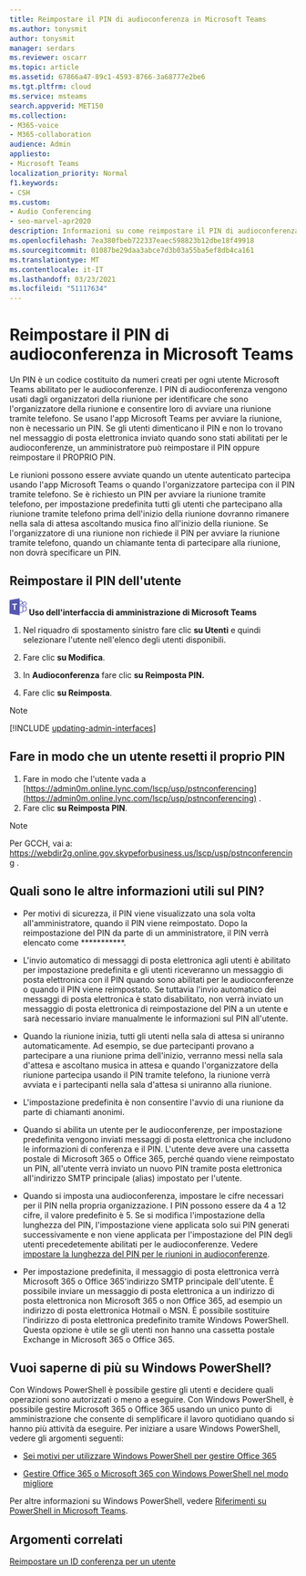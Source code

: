 ```yaml
---
title: Reimpostare il PIN di audioconferenza in Microsoft Teams
ms.author: tonysmit
author: tonysmit
manager: serdars
ms.reviewer: oscarr
ms.topic: article
ms.assetid: 67866a47-89c1-4593-8766-3a68777e2be6
ms.tgt.pltfrm: cloud
ms.service: msteams
search.appverid: MET150
ms.collection:
- M365-voice
- M365-collaboration
audience: Admin
appliesto:
- Microsoft Teams
localization_priority: Normal
f1.keywords:
- CSH
ms.custom:
- Audio Conferencing
- seo-marvel-apr2020
description: Informazioni su come reimpostare il PIN di audioconferenza di un utente in Microsoft Teams informazioni importanti sui PIN.
ms.openlocfilehash: 7ea380fbeb722337eaec598823b12dbe18f49918
ms.sourcegitcommit: 01087be29daa3abce7d3b03a55ba5ef8db4ca161
ms.translationtype: MT
ms.contentlocale: it-IT
ms.lasthandoff: 03/23/2021
ms.locfileid: "51117634"
---
```

# <a name="reset-the-audio-conferencing-pin-in-microsoft-teams"></a>Reimpostare il PIN di audioconferenza in Microsoft Teams

Un PIN è un codice costituito da numeri creati per ogni utente Microsoft Teams abilitato per le audioconferenze. I PIN di audioconferenza vengono usati dagli organizzatori della riunione per identificare che sono l'organizzatore della riunione e consentire loro di avviare una riunione tramite telefono. Se usano l'app Microsoft Teams per avviare la riunione, non è necessario un PIN. Se gli utenti dimenticano il PIN e non lo trovano nel messaggio di posta elettronica inviato quando sono stati abilitati per le audioconferenze, un amministratore può reimpostare il PIN oppure reimpostare il PROPRIO PIN.
  
Le riunioni possono essere avviate quando un utente autenticato partecipa usando l'app Microsoft Teams o quando l'organizzatore partecipa con il PIN tramite telefono. Se è richiesto un PIN per avviare la riunione tramite telefono, per impostazione predefinita tutti gli utenti che partecipano alla riunione tramite telefono prima dell'inizio della riunione dovranno rimanere nella sala di attesa ascoltando musica fino all'inizio della riunione. Se l'organizzatore di una riunione non richiede il PIN per avviare la riunione tramite telefono, quando un chiamante tenta di partecipare alla riunione, non dovrà specificare un PIN.

## <a name="reset-a-users-pin"></a>Reimpostare il PIN dell'utente

![Icona che mostra il logo di Microsoft Teams](media/teams-logo-30x30.png) **Uso dell'interfaccia di amministrazione di Microsoft Teams**

1. Nel riquadro di spostamento sinistro fare clic **su Utenti** e quindi selezionare l'utente nell'elenco degli utenti disponibili.

2. Fare clic **su Modifica**.

3. In **Audioconferenza** fare clic **su Reimposta PIN.**

4. Fare clic **su Reimposta**.
 
> [!Note]
> [!INCLUDE [updating-admin-interfaces](includes/updating-admin-interfaces.md)]
   
## <a name="have-a-user-reset-their-own-pin"></a>Fare in modo che un utente resetti il proprio PIN

1. Fare in modo che l'utente vada a [https://admin0m.online.lync.com/lscp/usp/pstnconferencing](https://admin0m.online.lync.com/lscp/usp/pstnconferencing) .
2. Fare clic **su Reimposta PIN**. 

> [!NOTE]
> Per GCCH, vai a: https://webdir2g.online.gov.skypeforbusiness.us/lscp/usp/pstnconferencing .

## <a name="what-else-should-you-know-about-pins"></a>Quali sono le altre informazioni utili sul PIN?

- Per motivi di sicurezza, il PIN viene visualizzato una sola volta all'amministratore, quando il PIN viene reimpostato. Dopo la reimpostazione del PIN da parte di un amministratore, il PIN verrà elencato come ***********.
    
- L'invio automatico di messaggi di posta elettronica agli utenti è abilitato per impostazione predefinita e gli utenti riceveranno un messaggio di posta elettronica con il PIN quando sono abilitati per le audioconferenze o quando il PIN viene reimpostato. Se tuttavia l'invio automatico dei messaggi di posta elettronica è stato disabilitato, non verrà inviato un messaggio di posta elettronica di reimpostazione del PIN a un utente e sarà necessario inviare manualmente le informazioni sul PIN all'utente.
    
- Quando la riunione inizia, tutti gli utenti nella sala di attesa si uniranno automaticamente. Ad esempio, se due partecipanti provano a partecipare a una riunione prima dell'inizio, verranno messi nella sala d'attesa e ascoltano musica in attesa e quando l'organizzatore della riunione partecipa usando il PIN tramite telefono, la riunione verrà avviata e i partecipanti nella sala d'attesa si uniranno alla riunione.
    
- L'impostazione predefinita è non consentire l'avvio di una riunione da parte di chiamanti anonimi.
    
- Quando si abilita un utente per le audioconferenze, per impostazione predefinita vengono inviati messaggi di posta elettronica che includono le informazioni di conferenza e il PIN. L'utente deve avere una cassetta postale di Microsoft 365 o Office 365, perché quando viene reimpostato un PIN, all'utente verrà inviato un nuovo PIN tramite posta elettronica all'indirizzo SMTP principale (alias) impostato per l'utente.
    
- Quando si imposta una audioconferenza, impostare le cifre necessari per il PIN nella propria organizzazione. I PIN possono essere da 4 a 12 cifre, il valore predefinito è 5. Se si modifica l'impostazione della lunghezza del PIN, l'impostazione viene applicata solo sui PIN generati successivamente e non viene applicata per l'impostazione del PIN degli utenti precedetemente abilitati per le audioconferenze. Vedere [impostare la lunghezza del PIN per le riunioni in audioconferenze](Set-the-PIN-length-for-Audio-Conferencing-meetings-in-teams.md).
    
- Per impostazione predefinita, il messaggio di posta elettronica verrà Microsoft 365 o Office 365'indirizzo SMTP principale dell'utente. È possibile inviare un messaggio di posta elettronica a un indirizzo di posta elettronica non Microsoft 365 o non Office 365, ad esempio un indirizzo di posta elettronica Hotmail o MSN. È possibile sostituire l'indirizzo di posta elettronica predefinito tramite Windows PowerShell. Questa opzione è utile se gli utenti non hanno una cassetta postale Exchange in Microsoft 365 o Office 365.

    

## <a name="want-to-know-more-about-windows-powershell"></a>Vuoi saperne di più su Windows PowerShell?

Con Windows PowerShell è possibile gestire gli utenti e decidere quali operazioni sono autorizzati o meno a eseguire. Con Windows PowerShell, è possibile gestire Microsoft 365 o Office 365 usando un unico punto di amministrazione che consente di semplificare il lavoro quotidiano quando si hanno più attività da eseguire. Per iniziare a usare Windows PowerShell, vedere gli argomenti seguenti:
    
  - [Sei motivi per utilizzare Windows PowerShell per gestire Office 365](/microsoft-365/enterprise/why-you-need-to-use-microsoft-365-powershell)
    
  - [Gestire Office 365 o Microsoft 365 con Windows PowerShell nel modo migliore](/previous-versions//dn568025(v=technet.10))
    
Per altre informazioni su Windows PowerShell, vedere [Riferimenti su PowerShell in Microsoft Teams](/powershell/module/teams/?view=teams-ps).
  
## <a name="related-topics"></a>Argomenti correlati

[Reimpostare un ID conferenza per un utente](reset-a-conference-id-for-a-user-in-teams.md)